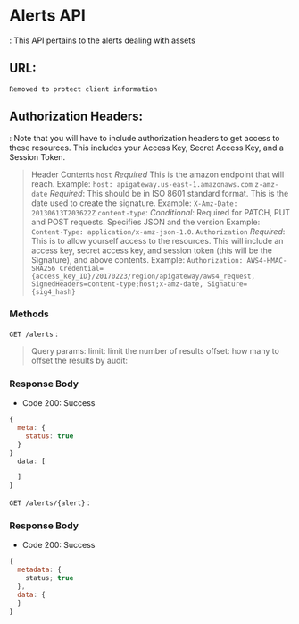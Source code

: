 # Alerts API
: This API pertains to the alerts dealing with assets

## URL:
`Removed to protect client information`

## Authorization Headers:
: Note that you will have to include authorization headers to get access to these resources. This
includes your Access Key, Secret Access Key, and a Session Token.

> Header Contents
> `host` *Required* This is the amazon endpoint that will reach. Example: `host: apigateway.us-east-1.amazonaws.com`
> `z-amz-date` *Required*: This should be in ISO 8601 standard format. This is the date used to create the signature. Example: `X-Amz-Date: 20130613T203622Z`
> `content-type`: *Conditional*: Required for PATCH, PUT and POST requests. Specifies JSON and the version Example: `Content-Type: application/x-amz-json-1.0`.
> `Authorization` *Required*: This is to allow yourself access to the resources. This will include an access key, secret access key, and session token (this will be the Signature), and above contents. Example: `Authorization: AWS4-HMAC-SHA256 Credential={access_key_ID}/20170223/region/apigateway/aws4_request, SignedHeaders=content-type;host;x-amz-date, Signature={sig4_hash}`


### Methods
`GET /alerts`
:
> Query params:
> limit: limit the number of results
> offset: how many to offset the results by
> audit:

### Response Body
* Code 200: Success
```javascript
{
  meta: {
    status: true
  }
}
  data: [

  ]
}
```

`GET /alerts/{alert}`
:



### Response Body
* Code 200: Success
```javascript
{
  metadata: {
    status; true
  },
  data: {
  }    
}
```
